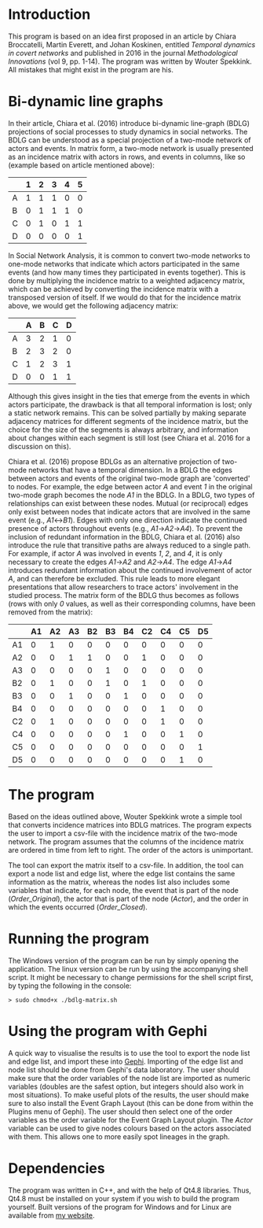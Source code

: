 # Introduction

This program is based on an idea first proposed in an article by Chiara Broccatelli, Martin Everett, and Johan Koskinen, entitled *Temporal dynamics in covert networks* and published in 2016 in the journal *Methodological Innovations* (vol 9, pp. 1-14). The program was written by Wouter Spekkink. All mistakes that might exist in the program are his. 

# Bi-dynamic line graphs
In their article, Chiara et al. (2016) introduce bi-dynamic line-graph (BDLG) projections of social processes to study dynamics in social networks. The BDLG can be understood as a special projection of a two-mode network of actors and events. In matrix form, a two-mode network is usually presented as an incidence matrix with actors in rows, and events in columns, like so (example based on article mentioned above):

| |1|2|3|4|5|
|---|---|---|---|---|---|
|A|1|1|1|0|0|
|B|0|1|1|1|0|
|C|0|1|0|1|1|
|D|0|0|0|0|1|

In Social Network Analysis, it is common to convert two-mode networks to one-mode networks that indicate which actors participated in the same events (and how many times they participated in events together). This is done by multiplying the incidence matrix to a weighted adjacency matrix, which can be achieved by converting the incidence matrix with a transposed version of itself. If we would do that for the incidence matrix above, we would get the following adjacency matrix:

| |A|B|C|D|
|---|---|---|---|---|
|A|3|2|1|0|
|B|2|3|2|0|
|C|1|2|3|1|
|D|0|0|1|1|

Although this gives insight in the ties that emerge from the events in which actors participate, the drawback is that all temporal information is lost; only a static network remains. This can be solved partially by making separate adjacency matrices for different segments of the incidence matrix, but the choice for the size of the segments is always arbitrary, and information about changes within each segment is still lost (see Chiara et al. 2016 for a discussion on this).

Chiara et al. (2016) propose BDLGs as an alternative projection of two-mode networks that have a temporal dimension. In a BDLG the edges between actors and events of the original two-mode graph are 'converted' to nodes. For example, the edge between actor *A* and event *1* in the original two-mode graph becomes the node *A1* in the BDLG. In a BDLG, two types of relationships can exist between these nodes. Mutual (or reciprocal) edges only exist between nodes that indicate actors that are involved in the same event (e.g., *A1*<->*B1*). Edges with only one direction indicate the continued presence of actors throughout events (e.g., *A1*->*A2*->*A4*). To prevent the inclusion of redundant information in the BDLG, Chiara et al. (2016) also introduce the rule that transitive paths are always reduced to a single path. For example, if actor *A* was involved in events *1*, *2*, and *4*, it is only necessary to create the edges *A1*->*A2* and *A2*->*A4*. The edge *A1*->*A4* introduces redundant information about the continued involvement of actor *A*, and can therefore be excluded. This rule leads to more elegant presentations that allow researchers to trace actors' involvement in the studied process. The matrix form of the BDLG thus becomes as follows (rows with only *0* values, as well as their corresponding columns, have been removed from the matrix):

||A1|A2|A3|B2|B3|B4|C2|C4|C5|D5|
|---|---|---|---|---|---|---|---|---|---|---|
|A1|0|1|0|0|0|0|0|0|0|0|
|A2|0|0|1|1|0|0|1|0|0|0|
|A3|0|0|0|0|1|0|0|0|0|0|
|B2|0|1|0|0|1|0|1|0|0|0|
|B3|0|0|1|0|0|1|0|0|0|0|
|B4|0|0|0|0|0|0|0|1|0|0|
|C2|0|1|0|0|0|0|0|1|0|0|
|C4|0|0|0|0|0|1|0|0|1|0|
|C5|0|0|0|0|0|0|0|0|0|1|
|D5|0|0|0|0|0|0|0|0|1|0|

# The program
Based on the ideas outlined above, Wouter Spekkink wrote a simple tool that converts incidence matrices into BDLG matrices. The program expects the user to import a csv-file with the incidence matrix of the two-mode network. The program assumes that the columns of the incidence matrix are ordered in time from left to right. The order of the actors is unimportant. 

The tool can export the matrix itself to a csv-file. In addition, the tool can export a node list and edge list, where the edge list contains the same information as the matrix, whereas the nodes list also includes some variables that indicate, for each node, the event that is part of the node (*Order_Original*), the actor that is part of the node (*Actor*), and the order in which the events occurred (*Order_Closed*). 

# Running the program
The Windows version of the program can be run by simply opening the application. The linux version can be run by using the accompanying shell script. It might be necessary to change permissions for the shell script first, by typing the following in the console:

	> sudo chmod+x ./bdlg-matrix.sh

# Using the program with Gephi
A quick way to visualise the results is to use the tool to export the node list and edge list, and import these into [Gephi](http://www.gephi.org). Importing of the edge list and node list should be done from Gephi's data laboratory. The user should make sure that the order variables of the node list are imported as numeric variables (doubles are the safest option, but integers should also work in most situations). To make useful plots of the results, the user should make sure to also install the Event Graph Layout (this can be done from within the Plugins menu of Gephi). The user should then select one of the order variables as the order variable for the Event Graph Layout plugin. The *Actor* variable can be used to give nodes colours based on the actors associated with them. This allows one to more easily spot lineages in the graph. 

# Dependencies
The program was written in C++, and with the help of Qt4.8 libraries. Thus, Qt4.8 must be installed on your system if you wish to build the program yourself. Built versions of the program for Windows and for Linux are available from [my website](http://www.wouterspekkink.org). 


